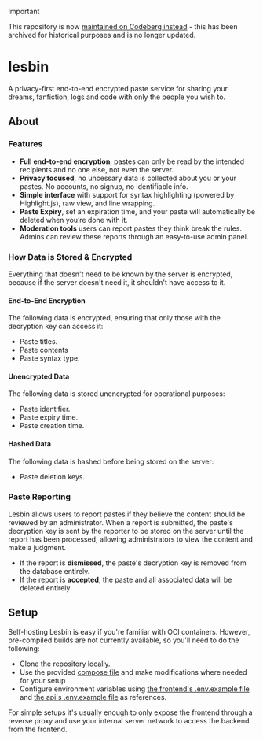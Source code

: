 > [!IMPORTANT]  
> This repository is now [maintained on Codeberg instead](https://codeberg.org/Blooym/lesbin) - this has been archived for historical purposes and is no longer updated.

# lesbin

A privacy-first end-to-end encrypted paste service for sharing your dreams, fanfiction, logs and code with only the people you wish to.

## About 

### Features

- **Full end-to-end encryption**, pastes can only be read by the intended recipients and no one else, not even the server.
- **Privacy focused**, no uncessary data is collected about you or your pastes. No accounts, no signup, no identifiable info.
- **Simple interface** with support for syntax highlighting (powered by Highlight.js), raw view, and line wrapping.
- **Paste Expiry**, set an expiration time, and your paste will automatically be deleted when you’re done with it.
- **Moderation tools**  users can report pastes they think break the rules. Admins can review these reports through an easy-to-use admin panel.

### How Data is Stored & Encrypted

Everything that doesn't need to be known by the server is encrypted, because if the server doesn't need it, it shouldn't have access to it.

#### End-to-End Encryption

The following data is encrypted, ensuring that only those with the decryption key can access it:

- Paste titles.
- Paste contents
- Paste syntax type.

#### Unencrypted Data

The following data is stored unencrypted for operational purposes:

- Paste identifier.
- Paste expiry time.
- Paste creation time.

#### Hashed Data

The following data is hashed before being stored on the server:

- Paste deletion keys.

### Paste Reporting

Lesbin allows users to report pastes if they believe the content should be reviewed by an administrator. When a report is submitted, the paste's decryption key is sent by the reporter to be stored on the server until the report has been processed, allowing administrators to view the content and make a judgment.

- If the report is **dismissed**, the paste's decryption key is removed from the database entirely.
- If the report is **accepted**, the paste and all associated data will be deleted entirely.

## Setup

Self-hosting Lesbin is easy if you're familiar with OCI containers. However, pre-compiled builds are not currently available, so you'll need to do the following:

- Clone the repository locally.
- Use the provided [compose file](compose.yml) and make modifications where needed for your setup
- Configure environment variables using [the frontend's .env.example file](./frontend/.env.example) and [the api's .env.example file](./api/.env.example) as references.

For simple setups it's usually enough to only expose the frontend through a reverse proxy and use your internal server network to access the backend from the frontend.
